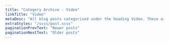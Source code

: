 ```yaml
---
title: "Category Archive - Video"
linkTitle: "Video"
metaDesc: "All blog posts categorised under the heading Video. These are updated on a regular basis so do check back for updates."
extraStyles: "/scss/post.scss"
paginationPrevText: "Newer posts"
paginationNextText: "Older posts"
---
```

